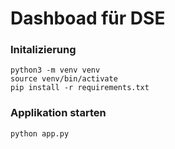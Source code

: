 # Dashboad für DSE

### Initalizierung

```
python3 -m venv venv
source venv/bin/activate
pip install -r requirements.txt
```

### Applikation starten

```
python app.py
```
